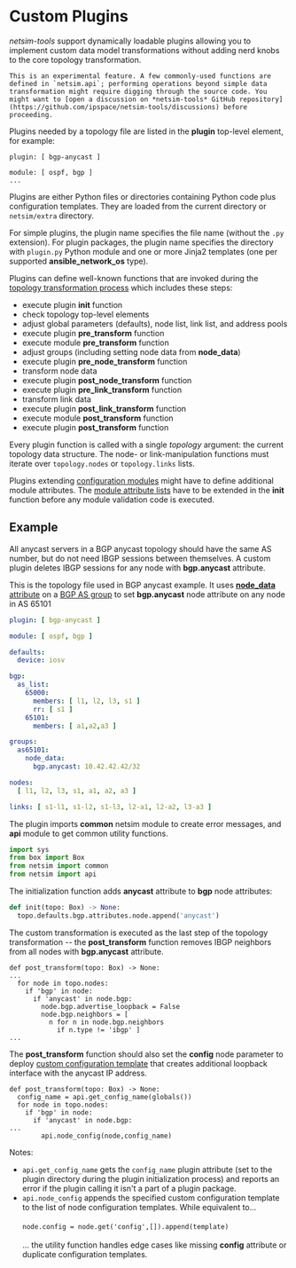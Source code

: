 # Custom Plugins

*netsim-tools* support dynamically loadable plugins allowing you to implement custom data model transformations without adding nerd knobs to the core topology transformation.

```{warning}
This is an experimental feature. A few commonly-used functions are defined in `netsim.api`; performing operations beyond simple data transformation might require digging through the source code. You might want to [open a discussion on *netsim-tools* GitHub repository](https://github.com/ipspace/netsim-tools/discussions) before proceeding.
```

Plugins needed by a topology file are listed in the **plugin** top-level element, for example:

```
plugin: [ bgp-anycast ]

module: [ ospf, bgp ]
...
```

Plugins are either Python files or directories containing Python code plus configuration templates. They are loaded from the current directory or `netsim/extra` directory.

For simple plugins, the plugin name specifies the file name (without the `.py` extension). For plugin packages, the plugin name specifies the directory with `plugin.py` Python module and one or more Jinja2 templates (one per supported **ansible_network_os** type).

Plugins can define well-known functions that are invoked during the [topology transformation process](dev/transform.md) which includes these steps:

* execute plugin **init** function
* check topology top-level elements
* adjust global parameters (defaults), node list, link list, and address pools
* execute plugin **pre_transform** function
* execute module **pre_transform** function
* adjust groups (including setting node data from **node_data**)
* execute plugin **pre_node_transform** function
* transform node data
* execute plugin **post_node_transform** function
* execute plugin **pre_link_transform** function
* transform link data
* execute plugin **post_link_transform** function
* execute module **post_transform** function
* execute plugin **post_transform** function

Every plugin function is called with a single *topology* argument: the current topology data structure. The node- or link-manipulation functions must iterate over `topology.nodes` or `topology.links` lists.

Plugins extending [configuration modules](modules.md) might have to define additional module attributes. The [module attribute lists](dev/module-attributes.md) have to be extended in the **init** function before any module validation code is executed.

## Example

All anycast servers in a BGP anycast topology should have the same AS number, but do not need IBGP sessions between themselves. A custom plugin deletes IBGP sessions for any node with **bgp.anycast** attribute.

This is the topology file used in BGP anycast example. It uses [**node_data** attribute](groups.md#setting-node-data-in-groups) on a [BGP AS group](groups.md#automatic-bgp-groups) to set **bgp.anycast** node attribute on any node in AS 65101

```yaml
plugin: [ bgp-anycast ]

module: [ ospf, bgp ]

defaults:
  device: iosv

bgp:
  as_list:
    65000:
      members: [ l1, l2, l3, s1 ]
      rr: [ s1 ]
    65101:
      members: [ a1,a2,a3 ]

groups:
  as65101:
    node_data:
      bgp.anycast: 10.42.42.42/32

nodes: 
  [ l1, l2, l3, s1, a1, a2, a3 ]

links: [ s1-l1, s1-l2, s1-l3, l2-a1, l2-a2, l3-a3 ]
```

The plugin imports **common** netsim module to create error messages, and **api** module to get common utility functions.

```python
import sys
from box import Box
from netsim import common
from netsim import api
```

The initialization function adds **anycast** attribute to **bgp** node attributes:

```python
def init(topo: Box) -> None:
  topo.defaults.bgp.attributes.node.append('anycast')
```

The custom transformation is executed as the last step of the topology transformation -- the **post_transform** function removes IBGP neighbors from all nodes with **bgp.anycast** attribute.

```
def post_transform(topo: Box) -> None:
...
  for node in topo.nodes:
    if 'bgp' in node:
      if 'anycast' in node.bgp:
        node.bgp.advertise_loopback = False
        node.bgp.neighbors = [
          n for n in node.bgp.neighbors
            if n.type != 'ibgp' ]
...
```

The **post_transform** function should also set the **config** node parameter to deploy [custom configuration template](groups.md#custom-configuration-templates) that creates additional loopback interface with the anycast IP address.

```
def post_transform(topo: Box) -> None:
  config_name = api.get_config_name(globals())
  for node in topo.nodes:
    if 'bgp' in node:
      if 'anycast' in node.bgp:
...
        api.node_config(node,config_name)
```

Notes:

* `api.get_config_name` gets the `config_name` plugin attribute (set to the plugin directory during the plugin initialization process) and reports an error if the plugin calling it isn't a part of a plugin package.
* `api.node_config` appends the specified custom configuration template to the list of node configuration templates. While equivalent to...\
  \
  `node.config = node.get('config',[]).append(template)`\
  \
  ... the utility function handles edge cases like missing **config** attribute or duplicate configuration templates.
